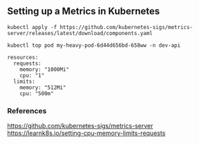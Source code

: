 ## Setting up a Metrics in Kubernetes

```
kubectl apply -f https://github.com/kubernetes-sigs/metrics-server/releases/latest/download/components.yaml
```

```
kubectl top pod my-heavy-pod-6d44d656bd-658ww -n dev-api
```

```
resources:
  requests:
    memory: "1000Mi"
    cpu: "1"
  limits:
    memory: "512Mi"
    cpu: "500m"
```


### References

https://github.com/kubernetes-sigs/metrics-server
https://learnk8s.io/setting-cpu-memory-limits-requests